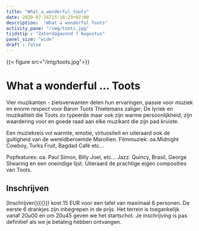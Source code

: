 ```yaml
---
title: "What_a_wonderful_toots"
date: 2020-07-16T15:18:23+02:00
description:  "What a wonderful Toots"
activity_pane: "/img/toots.jpg"
tijdstip : "Zaterdagavond 7 Augustus"
panel_size: "wide"
draft : false
---
```


{{< figure src="/img/toots.jpg">}}

# What a wonderful ... Toots

Vier muzikanten - zielsverwanten delen hun ervaringen, passie voor muziek en enorm respect voor Baron Toots Thielemans zaliger, De lyriek en muzikaliteit die Toots zo typeerde maar ook zijn warme persoonlijkheid, zijn waardering voor en goede raad aan elke muzikant die zijn pad kruiste.

Een muziekreis vol warmte, emotie, virtuositeit en uiteraard ook de guitigheid van de wereldberoemde Marollien. Filmmuziek: oa.Midnight Cowboy, Turks Fruit, Bagdad Café etc… 

Popfeatures: oa. Paul Simon, Billy Joel, etc…
Jazz: Quincy, Brasil, George Shearing en een oneindige lijst. Uiteraard de prachtige eigen composities van Toots.

## Inschrijven
[Inschrijven]({{<param inschrijving_toots_url>}}) kost 15 EUR voor een tafel van maximaal 6 personen. De eerste 6 drankjes zijn inbegrepen in de prijs. Het terrein is toegankelijk vanaf 20u00 en om 20u45 geven we het startschot. Je inschrijving is pas definitief als we je betaling hebben ontvangen.


